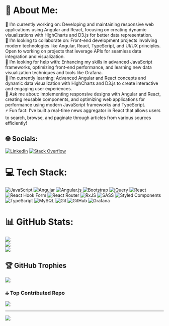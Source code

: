 # 💫 About Me:
🔭 I’m currently working on: Developing and maintaining responsive web applications using Angular and React, focusing on creating dynamic visualizations with HighCharts and D3.js for better data representation.<br>👯 I’m looking to collaborate on: Front-end development projects involving modern technologies like Angular, React, TypeScript, and UI/UX principles. Open to working on projects that leverage APIs for seamless data integration and visualization.<br>🤝 I’m looking for help with: Enhancing my skills in advanced JavaScript frameworks, optimizing front-end performance, and learning new data visualization techniques and tools like Grafana.<br>🌱 I’m currently learning: Advanced Angular and React concepts and dynamic data visualization with HighCharts and D3.js to create interactive and engaging user experiences.<br>💬 Ask me about: Implementing responsive designs with Angular and React, creating reusable components, and optimizing web applications for performance using modern JavaScript frameworks and TypeScript.<br>⚡ Fun fact: I’ve built a real-time news aggregator in React that allows users to search, browse, and paginate through articles from various sources efficiently!


## 🌐 Socials:
[![LinkedIn](https://img.shields.io/badge/LinkedIn-%230077B5.svg?logo=linkedin&logoColor=white)](https://linkedin.com/in/https://www.linkedin.com/in/shahnawazvhora/) [![Stack Overflow](https://img.shields.io/badge/-Stackoverflow-FE7A16?logo=stack-overflow&logoColor=white)](https://stackoverflow.com/users/https://stackoverflow.com/users/22397918/shahnawazvhora) 

# 💻 Tech Stack:
![JavaScript](https://img.shields.io/badge/javascript-%23323330.svg?style=for-the-badge&logo=javascript&logoColor=%23F7DF1E) ![Angular](https://img.shields.io/badge/angular-%23DD0031.svg?style=for-the-badge&logo=angular&logoColor=white) ![Angular.js](https://img.shields.io/badge/angular.js-%23E23237.svg?style=for-the-badge&logo=angularjs&logoColor=white) ![Bootstrap](https://img.shields.io/badge/bootstrap-%238511FA.svg?style=for-the-badge&logo=bootstrap&logoColor=white) ![jQuery](https://img.shields.io/badge/jquery-%230769AD.svg?style=for-the-badge&logo=jquery&logoColor=white) ![React](https://img.shields.io/badge/react-%2320232a.svg?style=for-the-badge&logo=react&logoColor=%2361DAFB) ![React Hook Form](https://img.shields.io/badge/React%20Hook%20Form-%23EC5990.svg?style=for-the-badge&logo=reacthookform&logoColor=white) ![React Router](https://img.shields.io/badge/React_Router-CA4245?style=for-the-badge&logo=react-router&logoColor=white) ![RxJS](https://img.shields.io/badge/rxjs-%23B7178C.svg?style=for-the-badge&logo=reactivex&logoColor=white) ![SASS](https://img.shields.io/badge/SASS-hotpink.svg?style=for-the-badge&logo=SASS&logoColor=white) ![Styled Components](https://img.shields.io/badge/styled--components-DB7093?style=for-the-badge&logo=styled-components&logoColor=white) ![TypeScript](https://img.shields.io/badge/typescript-%23007ACC.svg?style=for-the-badge&logo=typescript&logoColor=white) ![MySQL](https://img.shields.io/badge/mysql-4479A1.svg?style=for-the-badge&logo=mysql&logoColor=white) ![Git](https://img.shields.io/badge/git-%23F05033.svg?style=for-the-badge&logo=git&logoColor=white) ![GitHub](https://img.shields.io/badge/github-%23121011.svg?style=for-the-badge&logo=github&logoColor=white) ![Grafana](https://img.shields.io/badge/grafana-%23F46800.svg?style=for-the-badge&logo=grafana&logoColor=white)
# 📊 GitHub Stats:
![](https://github-readme-stats.vercel.app/api?username=Shahnawazvhora&theme=dark&hide_border=false&include_all_commits=true&count_private=true)<br/>
![](https://github-readme-streak-stats.herokuapp.com/?user=Shahnawazvhora&theme=dark&hide_border=false)<br/>
![](https://github-readme-stats.vercel.app/api/top-langs/?username=Shahnawazvhora&theme=dark&hide_border=false&include_all_commits=true&count_private=true&layout=compact)

## 🏆 GitHub Trophies
![](https://github-profile-trophy.vercel.app/?username=Shahnawazvhora&theme=radical&no-frame=false&no-bg=false&margin-w=4)

### 🔝 Top Contributed Repo
![](https://github-contributor-stats.vercel.app/api?username=Shahnawazvhora&limit=5&theme=dark&combine_all_yearly_contributions=true)

---
[![](https://visitcount.itsvg.in/api?id=Shahnawazvhora&icon=5&color=0)](https://visitcount.itsvg.in)

<!-- Proudly created with GPRM ( https://gprm.itsvg.in ) -->
